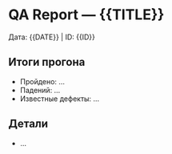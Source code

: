 # QA Report — {{TITLE}}

Дата: {{DATE}} | ID: {{ID}}

## Итоги прогона
- Пройдено: …
- Падений: …
- Известные дефекты: …

## Детали
- …

